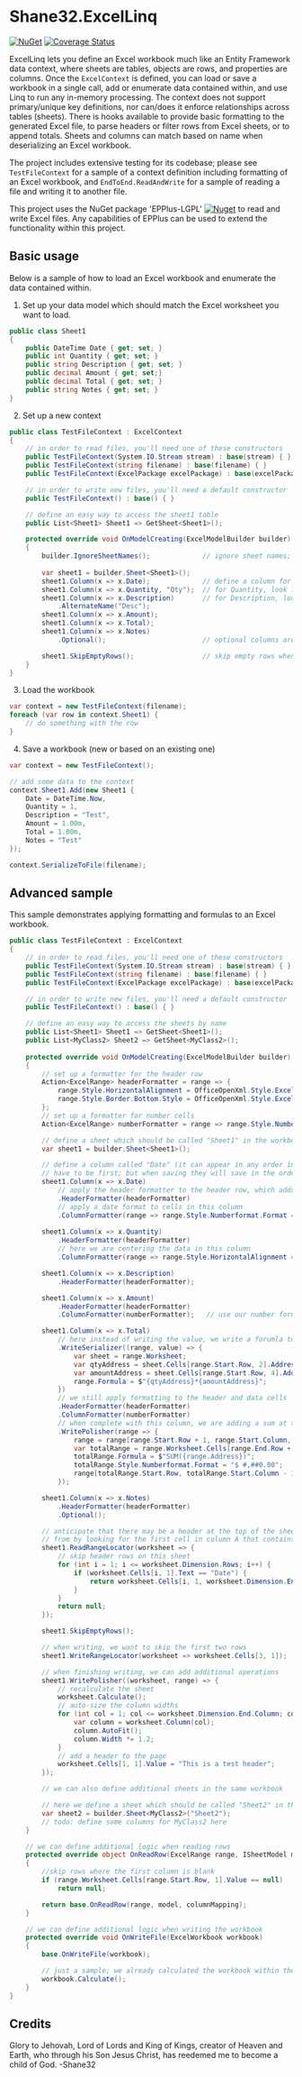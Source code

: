# Shane32.ExcelLinq

[![NuGet](https://img.shields.io/nuget/v/Shane32.ExcelLinq.svg)](https://www.nuget.org/packages/Shane32.ExcelLinq)
[![Coverage Status](https://coveralls.io/repos/github/Shane32/ExcelLinq/badge.svg?branch=master)](https://coveralls.io/github/Shane32/ExcelLinq?branch=master)

ExcelLinq lets you define an Excel workbook much like an Entity Framework data context, where sheets are tables,
objects are rows, and properties are columns.  Once the `ExcelContext` is defined, you can load or save a workbook
in a single call, add or enumerate data contained within, and use Linq to run any in-memory processing.
The context does not support primary/unique key definitions, nor can/does it enforce relationships across tables (sheets).
There is hooks available to provide basic formatting to the generated Excel file, to parse headers or filter rows from Excel
sheets, or to append totals.  Sheets and columns can match based on name when deserializing an Excel workbook.

The project includes extensive testing for its codebase; please see `TestFileContext` for a sample of a context definition
including formatting of an Excel workbook, and `EndToEnd.ReadAndWrite` for a sample of reading a file and writing it to another file.

This project uses the NuGet package 'EPPlus-LGPL' [![Nuget](https://img.shields.io/nuget/v/EPPlus-LGPL)](https://www.nuget.org/packages/EPPlus-LGPL)
to read and write Excel files.  Any capabilities of EPPlus can be used to extend the functionality within this project.

## Basic usage

Below is a sample of how to load an Excel workbook and enumerate the data contained within.

1. Set up your data model which should match the Excel worksheet you want to load.

```csharp
public class Sheet1
{
    public DateTime Date { get; set; }
    public int Quantity { get; set; }
    public string Description { get; set; }
    public decimal Amount { get; set;}
    public decimal Total { get; set; }
    public string Notes { get; set; }
}
```

2. Set up a new context

```csharp
public class TestFileContext : ExcelContext
{
    // in order to read files, you'll need one of these constructors
    public TestFileContext(System.IO.Stream stream) : base(stream) { }
    public TestFileContext(string filename) : base(filename) { }
    public TestFileContext(ExcelPackage excelPackage) : base(excelPackage) { }

    // in order to write new files, you'll need a default constructor
    public TestFileContext() : base() { }

    // define an easy way to access the sheet1 table
    public List<Sheet1> Sheet1 => GetSheet<Sheet1>();

    protected override void OnModelCreating(ExcelModelBuilder builder)
    {
        builder.IgnoreSheetNames();             // ignore sheet names; just take the first sheet
        
        var sheet1 = builder.Sheet<Sheet1>();
        sheet1.Column(x => x.Date);             // define a column for the Date property; look for a column with the name "Date"
        sheet1.Column(x => x.Quantity, "Qty");  // for Quantity, look for a column with the name "Qty"
        sheet1.Column(x => x.Description)       // for Description, look for a column named either "Description" or "Desc"
            .AlternateName("Desc");
        sheet1.Column(x => x.Amount);
        sheet1.Column(x => x.Total);
        sheet1.Column(x => x.Notes)
            .Optional();                        // optional columns are not required to be in the Excel workbook

        sheet1.SkipEmptyRows();                 // skip empty rows when reading
    }
}
```

3. Load the workbook

```csharp
var context = new TestFileContext(filename);
foreach (var row in context.Sheet1) {
    // do something with the row
}
```

4. Save a workbook (new or based on an existing one)

```csharp
var context = new TestFileContext();

// add some data to the context
context.Sheet1.Add(new Sheet1 {
    Date = DateTime.Now,
    Quantity = 1,
    Description = "Test",
    Amount = 1.00m,
    Total = 1.00m,
    Notes = "Test"
});

context.SerializeToFile(filename);
```

## Advanced sample

This sample demonstrates applying formatting and formulas to an Excel workbook.

```csharp
public class TestFileContext : ExcelContext
{
    // in order to read files, you'll need one of these constructors
    public TestFileContext(System.IO.Stream stream) : base(stream) { }
    public TestFileContext(string filename) : base(filename) { }
    public TestFileContext(ExcelPackage excelPackage) : base(excelPackage) { }

    // in order to write new files, you'll need a default constructor
    public TestFileContext() : base() { }

    // define an easy way to access the sheets by name
    public List<Sheet1> Sheet1 => GetSheet<Sheet1>();
    public List<MyClass2> Sheet2 => GetSheet<MyClass2>();
        
    protected override void OnModelCreating(ExcelModelBuilder builder)
    {
        // set up a formatter for the header row
        Action<ExcelRange> headerFormatter = range => {
            range.Style.HorizontalAlignment = OfficeOpenXml.Style.ExcelHorizontalAlignment.Center;
            range.Style.Border.Bottom.Style = OfficeOpenXml.Style.ExcelBorderStyle.Thin;
        };
        // set up a formatter for number cells
        Action<ExcelRange> numberFormatter = range => range.Style.Numberformat.Format = "#,##0.00";

        // define a sheet which should be called "Sheet1" in the workbook (name inferred from the class name)
        var sheet1 = builder.Sheet<Sheet1>();

        // define a column called "Date" (it can appear in any order in the sheet; it does not
        // have to be first; but when saving they will save in the order defined)
        sheet1.Column(x => x.Date)
            // apply the header formatter to the header row, which adds a thin line under the header text
            .HeaderFormatter(headerFormatter)
            // apply a date format to cells in this column
            .ColumnFormatter(range => range.Style.Numberformat.Format = "MM/dd/yyyy");
            
        sheet1.Column(x => x.Quantity)
            .HeaderFormatter(headerFormatter)
            // here we are centering the data in this column
            .ColumnFormatter(range => range.Style.HorizontalAlignment = OfficeOpenXml.Style.ExcelHorizontalAlignment.Center);

        sheet1.Column(x => x.Description)
            .HeaderFormatter(headerFormatter);

        sheet1.Column(x => x.Amount)
            .HeaderFormatter(headerFormatter)
            .ColumnFormatter(numberFormatter);   // use our number format defined above

        sheet1.Column(x => x.Total)
            // here instead of writing the value, we write a forumla to these cells that multiplies the quantity times the amount
            .WriteSerializer((range, value) => {
                var sheet = range.Worksheet;
                var qtyAddress = sheet.Cells[range.Start.Row, 2].Address;
                var amountAddress = sheet.Cells[range.Start.Row, 4].Address;
                range.Formula = $"{qtyAddress}*{amountAddress}";
            })
            // we still apply formatting to the header and data cells
            .HeaderFormatter(headerFormatter)
            .ColumnFormatter(numberFormatter)
            // when complete with this column, we are adding a sum at the bottom of the page
            .WritePolisher(range => {
                range = range[range.Start.Row + 1, range.Start.Column, range.End.Row + 1, range.End.Column];
                var totalRange = range.Worksheet.Cells[range.End.Row + 1, range.End.Column];
                totalRange.Formula = $"SUM({range.Address})";
                totalRange.Style.Numberformat.Format = "$ #,##0.00";
                range[totalRange.Start.Row, totalRange.Start.Column - 1].Value = "Total";
            });

        sheet1.Column(x => x.Notes)
            .HeaderFormatter(headerFormatter)
            .Optional();

        // anticipate that there may be a header at the top of the sheet; so determine the range to read
        // from by looking for the first cell in column A that contains the word "Date"
        sheet1.ReadRangeLocator(worksheet => {
            // skip header rows on this sheet
            for (int i = 1; i <= worksheet.Dimension.Rows; i++) {
                if (worksheet.Cells[i, 1].Text == "Date") {
                    return worksheet.Cells[i, 1, worksheet.Dimension.End.Row, worksheet.Dimension.End.Column];
                }
            }
            return null;
        });

        sheet1.SkipEmptyRows();

        // when writing, we want to skip the first two rows
        sheet1.WriteRangeLocator(worksheet => worksheet.Cells[3, 1]);

        // when finishing writing, we can add additional operations
        sheet1.WritePolisher((worksheet, range) => {
            // recalculate the sheet
            worksheet.Calculate();
            // auto-size the column widths
            for (int col = 1; col <= worksheet.Dimension.End.Column; col++) {
                var column = worksheet.Column(col);
                column.AutoFit();
                column.Width *= 1.2;
            }
            // add a header to the page
            worksheet.Cells[1, 1].Value = "This is a test header";
        });

        // we can also define additional sheets in the same workbook

        // here we define a sheet which should be called "Sheet2" in the workbook
        var sheet2 = builder.Sheet<MyClass2>("Sheet2");
        // todo: define some columns for MyClass2 here
    }

    // we can define additional logic when reading rows
    protected override object OnReadRow(ExcelRange range, ISheetModel model, IColumnModel[] columnMapping)
    {
        //skip rows where the first column is blank
        if (range.Worksheet.Cells[range.Start.Row, 1].Value == null)
            return null;

        return base.OnReadRow(range, model, columnMapping);
    }

    // we can define additional logic when writing the workbook
    protected override void OnWriteFile(ExcelWorkbook workbook)
    {
        base.OnWriteFile(workbook);

        // just a sample; we already calculated the workbook within the write polisher
        workbook.Calculate();
    }
}
```

## Credits

Glory to Jehovah, Lord of Lords and King of Kings, creator of Heaven and Earth, who through his Son Jesus Christ,
has reedemed me to become a child of God. -Shane32
